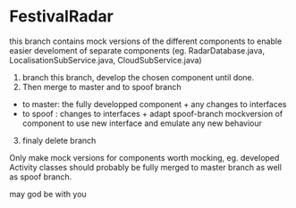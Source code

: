 FestivalRadar
=============
this branch contains mock versions of the different components to enable easier develoment of separate components (eg. RadarDatabase.java, LocalisationSubService.java, CloudSubService.java)

1. branch this branch, develop the chosen component until done.
2. Then merge to master and to spoof branch
  * to master: the fully developped component + any changes to interfaces
  * to spoof : changes to interfaces + adapt spoof-branch mockversion of component to use new interface and emulate any new behaviour
3. finaly delete branch
 
Only make mock versions for components worth mocking, eg. developed Activity classes should probably be fully merged to master branch as well as spoof branch.

may god be with you
